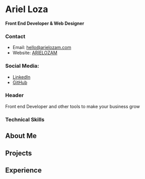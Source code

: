 # Ariel Loza
**Front End Developer & Web Designer**
### Contact
 - Email: hello@arielozam.com
 - Website: [ARIELOZAM](https://arielozam.github.io)
  
### Social Media:
- [LinkedIn](https://www.linkedin.com/in/arielozam/)
- [GitHub]()

### Header
Front end Developer and other tools to make your business grow
### Technical Skills

## About Me

## Projects

## Experience

